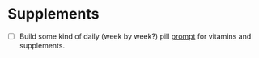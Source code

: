 # Supplements

- [ ] Build some kind of daily (week by week?) pill [prompt](nws2g-r6e7v-gtaxj-5k54x-g5qmw) for vitamins and supplements.
